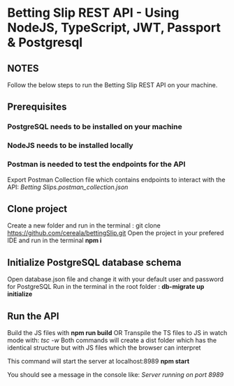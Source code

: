 # Betting Slip REST API - Using NodeJS, TypeScript, JWT, Passport & Postgresql

## NOTES 

Follow the below steps to run the Betting Slip REST API on your machine.

## Prerequisites

### PostgreSQL needs to be installed on your machine
### NodeJS needs to be installed locally
### Postman is needed to test the endpoints for the API
Export Postman Collection file which contains endpoints to interact with the API: *Betting Slips.postman_collection.json*

## Clone project
Create a new folder and run in the terminal : git clone https://github.com/cereala/bettingSlip.git
Open the project in your prefered IDE and run in the terminal **npm i**

## Initialize PostgreSQL database schema
Open database.json file and change it with your default user and password for PostgreSQL
Run in the terminal in the root folder : **db-migrate up initialize**

## Run the API
Build the JS files with **npm run build**
OR
Transpile the TS files to JS in watch mode with: *tsc -w*
Both commands will create a dist folder which has the identical structure but with JS files which the browser can interpret

This command will start the server at localhost:8989
**npm start**

You should see a message in the console like: *Server running on port 8989*

